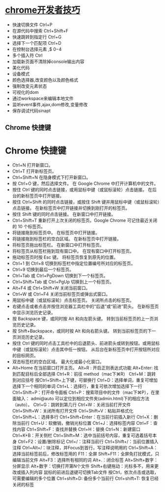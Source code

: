 # [chrome开发者技巧](http://www.imooc.com/article/1599)
* 快速切换文件 Ctrl+P
* 在源代码中搜索 Ctrl+Shift+F
* 快速跳转到指定行 Ctrl+G
* 选择下一个匹配项 Ctrl+D
* 在控制台选择元素 $,$$ $0-$4
* 多个插入符 Ctrl
* 加载新页面不清除掉console输出内容
* 美化代码
* 设备模式
* 颜色选择器,改变颜色以及颜色格式
* 强制改变元素状态
* 可视化的dom
* 通过workspace来编辑本地文件
* 监听event事件,ajax,dom修改,变量修改
* 保存调试代码sinapt



## Chrome  快捷键

# Chrome  快捷键
* Ctrl+N    打开新窗口。
* Ctrl+T    打开新标签页。
* Ctrl+Shift+N  在隐身模式下打开新窗口。
* 按 Ctrl+O 键，然后选择文件。    在 Google Chrome 中打开计算机中的文件。
* 按住 Ctrl 键的同时点击链接，或用鼠标中键（或鼠标滚轮）点击链接。   在后台的新标签页中打开链接。
* 按住 Ctrl+Shift 的同时点击链接，或按住 Shift 键并用鼠标中键（或鼠标滚轮）点击链接。   在新标签页中打开链接并切换到刚打开的标签页。
* 按住 Shift 键的同时点击链接。    在新窗口中打开链接。
* Ctrl+Shift+T  重新打开上次关闭的标签页。Google Chrome 可记住最近关闭的 10 个标签页。
* 将链接拖到标签页中。    在标签页中打开链接。
* 将链接拖到标签栏的空白区域。    在新标签页中打开链接。
* 将标签页拖出标签栏。    在新窗口中打开标签页。
* 将标签页从标签栏拖到现有窗口中。  在现有窗口中打开标签页。
* 拖动标签页时按 Esc 键。    将标签页恢复到原先的位置。
* Ctrl+1 到 Ctrl+8   切换到标签栏中指定位置编号所对应的标签页。
* Ctrl+9    切换到最后一个标签页。
* Ctrl+Tab 或 Ctrl+PgDown    切换到下一个标签页。
* Ctrl+Shift+Tab 或 Ctrl+PgUp    切换到上一个标签页。
* Alt+F4 或 Ctrl+Shift+W 关闭当前窗口。
* Ctrl+W 或 Ctrl+F4  关闭当前标签页或弹出式窗口。
* 用鼠标中键（或鼠标滚轮）点击标签页。    关闭所点击的标签页。
* 右键点击或者点击并按住浏览器工具栏中的“后退”或“前进”箭头。   在新标签页中显示浏览历史记录。
* 按 Backspace 键，或同时按 Alt 和向左箭头键。    转到当前标签页的上一页浏览历史记录。
* 按 Shift+Backspace，或同时按 Alt 和向右箭头键。    转到当前标签页的下一页浏览历史记录。
* 按住 Ctrl 键的同时点击工具栏中的后退箭头、前进箭头或转到按钮。或用鼠标中键（或鼠标滚轮）点击其中任一按钮。  从后台在新标签页中打开按钮所对应的目标网页。
* 双击标签栏的空白区域。   最大化或最小化窗口。
* Alt+Home  在当前窗口打开主页。
Alt+R : 开启正则表达式功能
Alt+Enter: 找到匹配目标后全部选择
Ctrl+R：前往 method（mac下⌘R）
Ctrl+M：跳转到对应括号
按Ctrl+Shift+上下键，可替换行
Ctrl+D：选择单词，重复可增加选择下一个相同的单词
Ctrl+L：选择行，重复可依次增加选择下一行
Ctrl+Shift+P：打开命令面板
Ctrl+P：搜索项目中的文件（mac下⌘P），在里面输入：
admi@auto 可以定位到相应文件夹(admin.html)下的相应方法（auto）。
Ctrl+G：跳转到第几行
Ctrl+W：关闭当前打开文件
Ctrl+Shift+W：关闭所有打开文件
Ctrl+Shift+V：粘贴并格式化
Ctrl+Shift+L：选择多行
Ctrl+Shift+Enter：在当前行前插入新行
Ctrl+X：删除当前行
Ctrl+U：软撤销，撤销光标位置
Ctrl+J：选择标签内容
Ctrl+F：查找内容
Ctrl+Shift+F：查找并替换
Ctrl+H：替换
Ctrl+N：新建窗口
Ctrl+K+B：开关侧栏
Ctrl+Shift+M：选中当前括号内容，重复可选着括号本身
Ctrl+F2：设置/删除标记
Ctrl+/：注释当前行
Ctrl+Shift+/：当前位置插入注释
Ctrl+Alt+/：块注释，并Focus到首行，写注释说明用的
Ctrl+Shift+A：选择当前标签前后，修改标签用的
F11：全屏
Shift+F11：全屏免打扰模式，只编辑当前文件
Alt+F3：选择所有相同的词
Alt+.：闭合标签
Alt+Shift+数字：分屏显示
Alt+数字：切换打开第N个文件
Shift+右键拖动：光标多不，用来更改或插入列内容
鼠标的前进后退键可切换Tab文件
按Ctrl，依次点击或选取，可需要编辑的多个位置
Ctrl+shift+D: 备份多个当前行
Ctrl+shift+T: 恢复已经关闭的标签